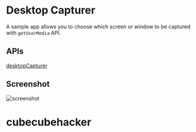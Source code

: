 # Desktop Capturer

A sample app allows you to choose which screen or window to be captured with
`getUserMedia` API.

## APIs

[desktopCapturer](https://github.com/atom/electron/blob/master/docs/api/desktop-capturer.md)

## Screenshot

![screenshot](https://cloud.githubusercontent.com/assets/2557445/10268326/993e4f9a-6ae7-11e5-8fd1-a24b9800b9ce.gif)
# cubecubehacker

